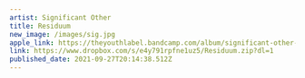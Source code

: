 ```yaml
---
artist: Significant Other
title: Residuum
new_image: /images/sig.jpg
apple_link: https://theyouthlabel.bandcamp.com/album/significant-other-residuum-yocd11
link: https://www.dropbox.com/s/e4y791rpfne1uz5/Residuum.zip?dl=1
published_date: 2021-09-27T20:14:38.512Z
---
```

